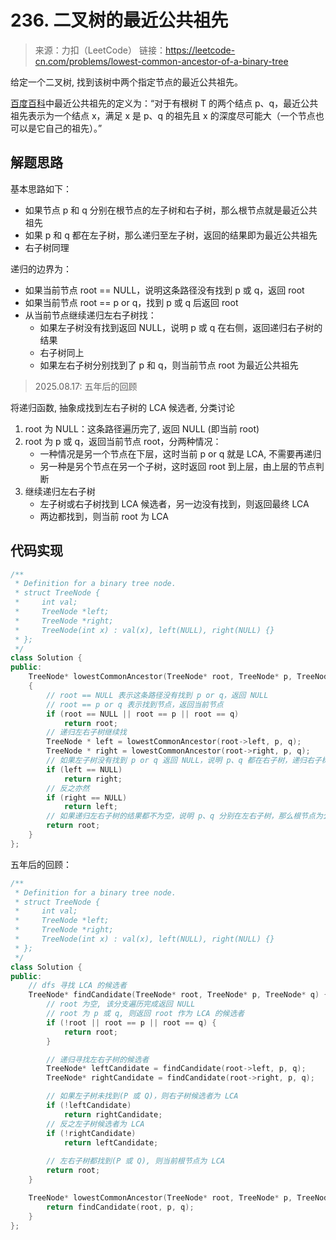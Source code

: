 ﻿# 236. 二叉树的最近公共祖先
> 来源：力扣（LeetCode）
链接：https://leetcode-cn.com/problems/lowest-common-ancestor-of-a-binary-tree

给定一个二叉树, 找到该树中两个指定节点的最近公共祖先。

[百度百科](https://baike.baidu.com/item/%E6%9C%80%E8%BF%91%E5%85%AC%E5%85%B1%E7%A5%96%E5%85%88/8918834?fr=aladdin)中最近公共祖先的定义为：“对于有根树 T 的两个结点 p、q，最近公共祖先表示为一个结点 x，满足 x 是 p、q 的祖先且 x 的深度尽可能大（一个节点也可以是它自己的祖先）。”

## 解题思路
基本思路如下：

* 如果节点 p 和 q 分别在根节点的左子树和右子树，那么根节点就是最近公共祖先
* 如果 p 和 q 都在左子树，那么递归至左子树，返回的结果即为最近公共祖先
* 右子树同理

递归的边界为：

* 如果当前节点 root == NULL，说明这条路径没有找到 p 或 q，返回 root
* 如果当前节点 root == p or q，找到 p 或 q 后返回 root
* 从当前节点继续递归左右子树找：
    * 如果左子树没有找到返回 NULL，说明 p 或 q 在右侧，返回递归右子树的结果
    * 右子树同上
    * 如果左右子树分别找到了 p 和 q，则当前节点 root 为最近公共祖先


> 2025.08.17: 五年后的回顾

将递归函数, 抽象成找到左右子树的 LCA 候选者, 分类讨论
1. root 为 NULL：这条路径遍历完了, 返回 NULL (即当前 root)
2. root 为 p 或 q，返回当前节点 root，分两种情况：
    - 一种情况是另一个节点在下层，这时当前 p or q 就是 LCA, 不需要再递归
    - 另一种是另个节点在另一个子树，这时返回 root 到上层，由上层的节点判断
3. 继续递归左右子树
    - 左子树或右子树找到 LCA 候选者，另一边没有找到，则返回最终 LCA
    - 两边都找到，则当前 root 为 LCA

## 代码实现
```cpp
/**
 * Definition for a binary tree node.
 * struct TreeNode {
 *     int val;
 *     TreeNode *left;
 *     TreeNode *right;
 *     TreeNode(int x) : val(x), left(NULL), right(NULL) {}
 * };
 */
class Solution {
public:
    TreeNode* lowestCommonAncestor(TreeNode* root, TreeNode* p, TreeNode* q) 
    {
        // root == NULL 表示这条路径没有找到 p or q，返回 NULL
        // root == p or q 表示找到节点，返回当前节点
        if (root == NULL || root == p || root == q)
            return root;
        // 递归左右子树继续找
        TreeNode * left = lowestCommonAncestor(root->left, p, q);
        TreeNode * right = lowestCommonAncestor(root->right, p, q);
        // 如果左子树没有找到 p or q 返回 NULL，说明 p、q 都在右子树，递归右子树返回的节点即为结果
        if (left == NULL)
            return right;
        // 反之亦然
        if (right == NULL)
            return left;
        // 如果递归左右子树的结果都不为空，说明 p、q 分别在左右子树，那么根节点为公共祖先
        return root;
    }
};
```

五年后的回顾：
```cpp
/**
 * Definition for a binary tree node.
 * struct TreeNode {
 *     int val;
 *     TreeNode *left;
 *     TreeNode *right;
 *     TreeNode(int x) : val(x), left(NULL), right(NULL) {}
 * };
 */
class Solution {
public:
    // dfs 寻找 LCA 的候选者
    TreeNode* findCandidate(TreeNode* root, TreeNode* p, TreeNode* q) {
        // root 为空, 该分支遍历完成返回 NULL
        // root 为 p 或 q, 则返回 root 作为 LCA 的候选者
        if (!root || root == p || root == q) {
            return root;
        }

        // 递归寻找左右子树的候选者
        TreeNode* leftCandidate = findCandidate(root->left, p, q);
        TreeNode* rightCandidate = findCandidate(root->right, p, q);

        // 如果左子树未找到(P 或 Q)，则右子树候选者为 LCA
        if (!leftCandidate)
            return rightCandidate;
        // 反之左子树候选者为 LCA
        if (!rightCandidate)
            return leftCandidate;
        
        // 左右子树都找到(P 或 Q), 则当前根节点为 LCA
        return root; 
    }

    TreeNode* lowestCommonAncestor(TreeNode* root, TreeNode* p, TreeNode* q) {
        return findCandidate(root, p, q);
    }
};
```

